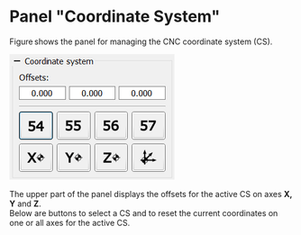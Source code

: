 # Panel "Coordinate System"

Figure shows the panel for managing the CNC coordinate system (CS).

![Panel Coordinate System](../../img/coordinatesystem.png)

The upper part of the panel displays the offsets for the active CS on axes **X, Y** and **Z**.  
Below are buttons to select a CS and to reset the current coordinates on one or all axes for the active CS.